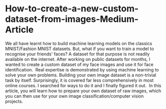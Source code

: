 # How-to-create-a-new-custom-dataset-from-images-Medium-Article
We all have learnt how to build machine learning models on the classics MNIST/Fashion MNIST datasets. But, what if you want to train a model to recognise your friends' faces? A dataset for that purpose is not readily available on the internet. After working on public datasets for months, I wanted to create a custom dataset of my face images and use it for face identification.  Real expertise is demonstrated by using machine learning to solve your own problems. Building  your own image dataset is a non-trivial task by itself. Surprisingly, it is covered far less comprehensively in most online courses. I searched for ways to do it and I finally figured it out.  In this article, you will learn how to prepare your own dataset of raw images, which you can then use for your own image classification/computer vision projects.
